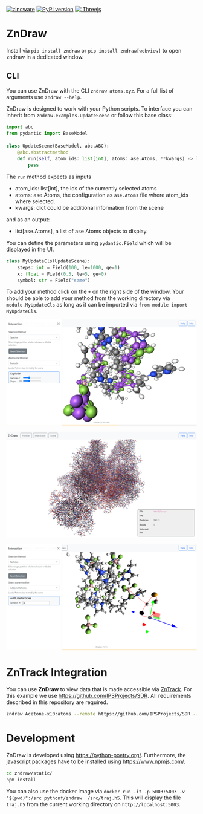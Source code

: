 [![zincware](https://img.shields.io/badge/Powered%20by-zincware-darkcyan)](https://github.com/zincware)
[![PyPI version](https://badge.fury.io/py/zndraw.svg)](https://badge.fury.io/py/zndraw)
[!['Threejs](https://img.shields.io/badge/threejs-black?style=for-the-badge&logo=three.js&logoColor=white)](https://threejs.org/)

# ZnDraw

Install via `pip install zndraw` or `pip install zndraw[webview]` to open zndraw
in a dedicated window.

## CLI

You can use ZnDraw with the CLI `zndraw atoms.xyz`. For a full list of arguments
use `zndraw --help`.

ZnDraw is designed to work with your Python scripts. To interface you can
inherit from `zndraw.examples.UpdateScene` or follow this base class:

```python
import abc
from pydantic import BaseModel

class UpdateScene(BaseModel, abc.ABC):
    @abc.abstractmethod
    def run(self, atom_ids: list[int], atoms: ase.Atoms, **kwargs) -> list[ase.Atoms]:
        pass
```

The `run` method expects as inputs

- atom_ids: list\[int\], the ids of the currently selected atoms
- atoms: ase.Atoms, the configuration as `ase.Atoms` file where atom_ids where
  selected.
- kwargs: dict could be additional information from the scene

and as an output:

- list\[ase.Atoms\], a list of ase Atoms objects to display.

You can define the parameters using `pydantic.Field` which will be displayed in
the UI.

```python
class MyUpdateCls(UpdateScene):
    steps: int = Field(100, le=1000, ge=1)
    x: float = Field(0.5, le=5, ge=0)
    symbol: str = Field("same")
```

To add your method click on the `+` on the right side of the window. Your should
be able to add your method from the working directory via `module.MyUpdateCls`
as long as it can be imported via `from module import MyUpdateCls`.

![ZnDraw UI](https://raw.githubusercontent.com/zincware/ZnDraw/main/misc/zndraw_ui.png "ZnDraw UI")

![ZnDraw UI2](https://raw.githubusercontent.com/zincware/ZnDraw/main/misc/zndraw_protein.png "ZnDraw UI2")

![ZnDraw UI3](https://raw.githubusercontent.com/zincware/ZnDraw/main/misc/zndraw_draw.png "ZnDraw UI3")

# ZnTrack Integration

You can use **ZnDraw** to view data that is made accessible via
[ZnTrack](https://zntrack.readthedocs.io). For this example we use
https://github.com/IPSProjects/SDR. All requirements described in this
repository are required.

```bash
zndraw Acetone-x10:atoms --remote https://github.com/IPSProjects/SDR --rev acetone
```

# Development

ZnDraw is developed using https://python-poetry.org/. Furthermore, the
javascript packages have to be installed using https://www.npmjs.com/.

```bash
cd zndraw/static/
npm install
```

You can also use the docker image via
`docker run -it -p 5003:5003 -v "$(pwd)":/src pythonf/zndraw  /src/traj.h5`.
This will display the file `traj.h5` from the current working directory on
`http://localhost:5003`.

